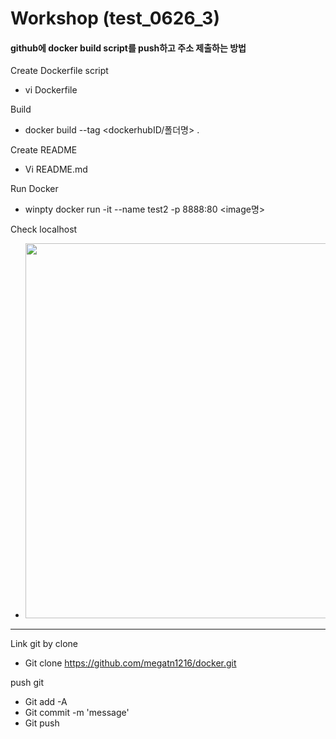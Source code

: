 # Workshop (test_0626_3)

#### github에 docker build script를 push하고 주소 제출하는 방법   
    





Create Dockerfile script
- vi Dockerfile

Build
- docker build --tag <dockerhubID/폴더명> .

Create README
- Vi README.md

Run Docker
- winpty docker run -it --name test2 -p 8888:80 <image명>

Check localhost
 - <img width="600" src="https://user-images.githubusercontent.com/64004398/85835324-d5b8e900-b7cf-11ea-82ee-314924d8200b.PNG">

----------------------

Link git by clone
 - Git clone https://github.com/megatn1216/docker.git

push git
- Git add -A
- Git commit -m 'message'
- Git push
